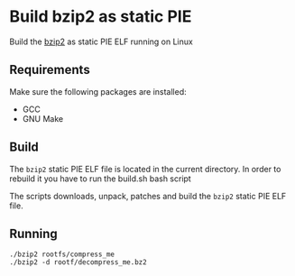 # Build bzip2 as static PIE

Build the [bzip2](http://sourceware.org/bzip2/) as static PIE ELF running on Linux

## Requirements

Make sure the following packages are installed:

* GCC
* GNU Make

## Build

The `bzip2` static PIE ELF file is located in the current directory.
In order to rebuild it you have to run the build.sh bash script

The scripts downloads, unpack, patches and build the `bzip2` static PIE ELF file.

## Running

```
./bzip2 rootfs/compress_me
./bzip2 -d rootf/decompress_me.bz2
```
